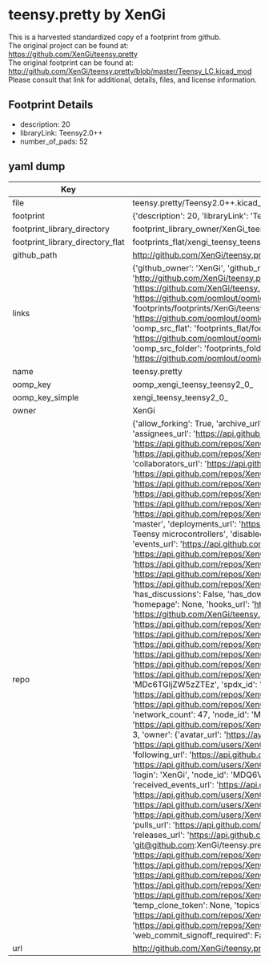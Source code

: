 # teensy.pretty by XenGi  
This is a harvested standardized copy of a footprint from github.  
The original project can be found at:  
https://github.com/XenGi/teensy.pretty  
The original footprint can be found at:
http://github.com/XenGi/teensy.pretty/blob/master/Teensy_LC.kicad_mod
Please consult that link for additional, details, files, and license information.  
## Footprint Details
* description: 20  
* libraryLink: Teensy2.0++  
* number_of_pads: 52  
## yaml dump  
| Key | Value |  
| --- | --- |  
| file | teensy.pretty/Teensy2.0++.kicad_mod |  
| footprint | {'description': 20, 'libraryLink': 'Teensy2.0++', 'number_of_pads': 52} |  
| footprint_library_directory | footprint_library_owner/XenGi_teensy.pretty |  
| footprint_library_directory_flat | footprints_flat/xengi_teensy_teensy2_0_/working |  
| github_path | http://github.com/XenGi/teensy.pretty/blob/master/Teensy2.0++.kicad_mod |  
| links | {'github_owner': 'XenGi', 'github_repo_name': 'teensy.pretty', 'github_src': 'http://github.com/XenGi/teensy.pretty/blob/master/Teensy_LC.kicad_mod', 'github_src_repo': 'https://github.com/XenGi/teensy.pretty', 'oomp_bot': 'footprints/xengi_teensy_teensy2_0_/working', 'oomp_bot_github': 'https://github.com/oomlout/oomlout_oomp_footprint_bot/tree/main/footprints/xengi_teensy_teensy2_0_/working', 'oomp_doc': 'footprints/footprints/XenGi/teensy/Teensy2.0++/working/', 'oomp_doc_github': 'https://github.com/oomlout/oomlout_oomp_footprint_doc/tree/main/footprints/footprints/XenGi/teensy/Teensy2.0++/working', 'oomp_src_flat': 'footprints_flat/footprints_flat/xengi_teensy_teensy2_0_/working', 'oomp_src_flat_github': 'https://github.com/oomlout/oomlout_oomp_footprint_src/tree/main/footprints_flat/xengi_teensy_teensy2_0_/working', 'oomp_src_folder': 'footprints_folder/footprints_folder/XenGi/teensy/Teensy2.0++/working', 'oomp_src_folder_github': 'https://github.com/oomlout/oomlout_oomp_footprint_src/tree/main/footprints_folder/XenGi/teensy/Teensy2.0++/working'} |  
| name | teensy.pretty |  
| oomp_key | oomp_xengi_teensy_teensy2_0_ |  
| oomp_key_simple | xengi_teensy_teensy2_0_ |  
| owner | XenGi |  
| repo | {'allow_forking': True, 'archive_url': 'https://api.github.com/repos/XenGi/teensy.pretty/{archive_format}{/ref}', 'archived': False, 'assignees_url': 'https://api.github.com/repos/XenGi/teensy.pretty/assignees{/user}', 'blobs_url': 'https://api.github.com/repos/XenGi/teensy.pretty/git/blobs{/sha}', 'branches_url': 'https://api.github.com/repos/XenGi/teensy.pretty/branches{/branch}', 'clone_url': 'https://github.com/XenGi/teensy.pretty.git', 'collaborators_url': 'https://api.github.com/repos/XenGi/teensy.pretty/collaborators{/collaborator}', 'comments_url': 'https://api.github.com/repos/XenGi/teensy.pretty/comments{/number}', 'commits_url': 'https://api.github.com/repos/XenGi/teensy.pretty/commits{/sha}', 'compare_url': 'https://api.github.com/repos/XenGi/teensy.pretty/compare/{base}...{head}', 'contents_url': 'https://api.github.com/repos/XenGi/teensy.pretty/contents/{+path}', 'contributors_url': 'https://api.github.com/repos/XenGi/teensy.pretty/contributors', 'created_at': '2017-05-17T19:13:27Z', 'default_branch': 'master', 'deployments_url': 'https://api.github.com/repos/XenGi/teensy.pretty/deployments', 'description': 'KiCAD library for Teensy microcontrollers', 'disabled': False, 'downloads_url': 'https://api.github.com/repos/XenGi/teensy.pretty/downloads', 'events_url': 'https://api.github.com/repos/XenGi/teensy.pretty/events', 'fork': False, 'forks': 47, 'forks_count': 47, 'forks_url': 'https://api.github.com/repos/XenGi/teensy.pretty/forks', 'full_name': 'XenGi/teensy.pretty', 'git_commits_url': 'https://api.github.com/repos/XenGi/teensy.pretty/git/commits{/sha}', 'git_refs_url': 'https://api.github.com/repos/XenGi/teensy.pretty/git/refs{/sha}', 'git_tags_url': 'https://api.github.com/repos/XenGi/teensy.pretty/git/tags{/sha}', 'git_url': 'git://github.com/XenGi/teensy.pretty.git', 'has_discussions': False, 'has_downloads': True, 'has_issues': True, 'has_pages': False, 'has_projects': True, 'has_wiki': True, 'homepage': None, 'hooks_url': 'https://api.github.com/repos/XenGi/teensy.pretty/hooks', 'html_url': 'https://github.com/XenGi/teensy.pretty', 'id': 91611655, 'is_template': False, 'issue_comment_url': 'https://api.github.com/repos/XenGi/teensy.pretty/issues/comments{/number}', 'issue_events_url': 'https://api.github.com/repos/XenGi/teensy.pretty/issues/events{/number}', 'issues_url': 'https://api.github.com/repos/XenGi/teensy.pretty/issues{/number}', 'keys_url': 'https://api.github.com/repos/XenGi/teensy.pretty/keys{/key_id}', 'labels_url': 'https://api.github.com/repos/XenGi/teensy.pretty/labels{/name}', 'language': None, 'languages_url': 'https://api.github.com/repos/XenGi/teensy.pretty/languages', 'license': {'key': 'mit', 'name': 'MIT License', 'node_id': 'MDc6TGljZW5zZTEz', 'spdx_id': 'MIT', 'url': 'https://api.github.com/licenses/mit'}, 'merges_url': 'https://api.github.com/repos/XenGi/teensy.pretty/merges', 'milestones_url': 'https://api.github.com/repos/XenGi/teensy.pretty/milestones{/number}', 'mirror_url': None, 'name': 'teensy.pretty', 'network_count': 47, 'node_id': 'MDEwOlJlcG9zaXRvcnk5MTYxMTY1NQ==', 'notifications_url': 'https://api.github.com/repos/XenGi/teensy.pretty/notifications{?since,all,participating}', 'open_issues': 3, 'open_issues_count': 3, 'owner': {'avatar_url': 'https://avatars.githubusercontent.com/u/1043980?v=4', 'events_url': 'https://api.github.com/users/XenGi/events{/privacy}', 'followers_url': 'https://api.github.com/users/XenGi/followers', 'following_url': 'https://api.github.com/users/XenGi/following{/other_user}', 'gists_url': 'https://api.github.com/users/XenGi/gists{/gist_id}', 'gravatar_id': '', 'html_url': 'https://github.com/XenGi', 'id': 1043980, 'login': 'XenGi', 'node_id': 'MDQ6VXNlcjEwNDM5ODA=', 'organizations_url': 'https://api.github.com/users/XenGi/orgs', 'received_events_url': 'https://api.github.com/users/XenGi/received_events', 'repos_url': 'https://api.github.com/users/XenGi/repos', 'site_admin': False, 'starred_url': 'https://api.github.com/users/XenGi/starred{/owner}{/repo}', 'subscriptions_url': 'https://api.github.com/users/XenGi/subscriptions', 'type': 'User', 'url': 'https://api.github.com/users/XenGi'}, 'private': False, 'pulls_url': 'https://api.github.com/repos/XenGi/teensy.pretty/pulls{/number}', 'pushed_at': '2023-08-02T16:58:26Z', 'releases_url': 'https://api.github.com/repos/XenGi/teensy.pretty/releases{/id}', 'size': 9648, 'ssh_url': 'git@github.com:XenGi/teensy.pretty.git', 'stargazers_count': 142, 'stargazers_url': 'https://api.github.com/repos/XenGi/teensy.pretty/stargazers', 'statuses_url': 'https://api.github.com/repos/XenGi/teensy.pretty/statuses/{sha}', 'subscribers_count': 9, 'subscribers_url': 'https://api.github.com/repos/XenGi/teensy.pretty/subscribers', 'subscription_url': 'https://api.github.com/repos/XenGi/teensy.pretty/subscription', 'svn_url': 'https://github.com/XenGi/teensy.pretty', 'tags_url': 'https://api.github.com/repos/XenGi/teensy.pretty/tags', 'teams_url': 'https://api.github.com/repos/XenGi/teensy.pretty/teams', 'temp_clone_token': None, 'topics': ['kicad', 'kicad-footprints', 'teensy'], 'trees_url': 'https://api.github.com/repos/XenGi/teensy.pretty/git/trees{/sha}', 'updated_at': '2023-08-02T16:18:37Z', 'url': 'https://api.github.com/repos/XenGi/teensy.pretty', 'visibility': 'public', 'watchers': 142, 'watchers_count': 142, 'web_commit_signoff_required': False} |  
| url | http://github.com/XenGi/teensy.pretty |  

